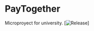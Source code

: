# PayTogether
Microproyect for university.
[![Release](https://jitpack.io/v/mateusz800/Expandable-Compose-Calendar)]
